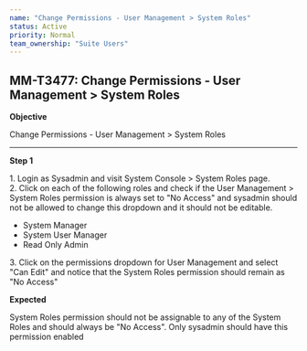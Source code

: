 ```yaml
---
name: "Change Permissions - User Management > System Roles"
status: Active
priority: Normal
team_ownership: "Suite Users"
---
```


## MM-T3477: Change Permissions - User Management > System Roles

**Objective**

Change Permissions - User Management > System Roles

---

**Step 1**

1\. Login as Sysadmin and visit System Console > System Roles page.\
2\. Click on each of the following roles and check if the User Management > System Roles permission is always set to "No Access" and sysadmin should not be allowed to change this dropdown and it should not be editable.

- System Manager
- System User Manager
- Read Only Admin

3\. Click on the permissions dropdown for User Management and select "Can Edit" and notice that the System Roles permission should remain as "No Access"

**Expected**

System Roles permission should not be assignable to any of the System Roles and should always be "No Access". Only sysadmin should have this permission enabled 
